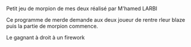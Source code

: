 Petit jeu de morpion de mes deux réalisé par M'hamed LARBI

Ce programme de merde demande aux deux joueur de rentre rleur blaze puis la partie de morpion commence.

Le gagnant à droit à un firework

